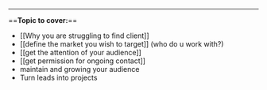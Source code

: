 
---

==**Topic to cover:**==

- [[Why you are struggling to find client]]
- [[define the market you wish to target]] (who do u work with?)
- [[get the attention of your audience]]
- [[get permission for ongoing contact]]
- maintain and growing your audience
- Turn leads into projects



